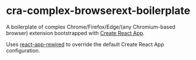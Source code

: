 # cra-complex-browserext-boilerplate

A boilerplate of complex Chrome/Firefox/Edge/(any Chromium-based browser) extension bootstrapped with [Create React App](https://github.com/facebook/create-react-app).

Uses [react-app-rewired](https://github.com/timarney/react-app-rewired) to override the default Create React App configuration.
